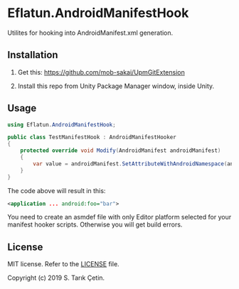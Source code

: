 # Eflatun.AndroidManifestHook
Utilites for hooking into AndroidManifest.xml generation.

## Installation

1. Get this: https://github.com/mob-sakai/UpmGitExtension

2. Install this repo from Unity Package Manager window, inside Unity.

## Usage

```cs
using Eflatun.AndroidManifestHook;

public class TestManifestHook : AndroidManifestHooker
{
    protected override void Modify(AndroidManifest androidManifest)
    {
        var value = androidManifest.SetAttributeWithAndroidNamespace(androidManifest.ApplicationElement, "foo", "bar");
    }
}
```

The code above will result in this:
```xml
<application ... android:foo="bar">
```

You need to create an asmdef file with only Editor platform selected for your manifest hooker scripts. Otherwise you will get build errors.

## License

MIT license. Refer to the [LICENSE](/LICENSE) file.

Copyright (c) 2019 S. Tarık Çetin.
